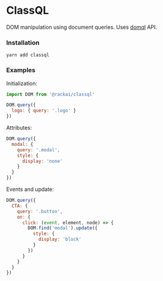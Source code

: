# ClassQL
DOM manipulation using document queries. Uses [domql](https://github.com/rackai/DOMQL) API.

### Installation
```
yarn add classql
```

### Examples

Initialization: 

```javascript
import DOM from '@rackai/classql'

DOM.query({
  logo: { query: '.logo' }
})
```

Attributes:
```javascript
DOM.query({
  modal: {
    query: '.modal',
    style: {
      display: 'none'
    }
  }
})
```

Events and update:
```javascript
DOM.query({
  CTA: {
    query: '.button',
    on: {
      click: (event, element, node) => {
        DOM.find('modal').update({
          style: {
            display: 'block'
          }
        })
      }
    }
  }
})
```
